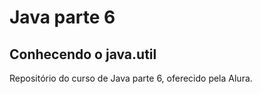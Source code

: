 # Java parte 6

## Conhecendo o java.util

Repositório do curso de Java parte 6, oferecido pela Alura.

